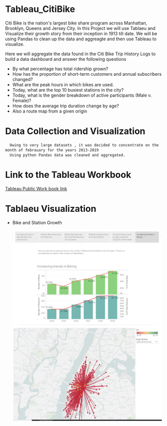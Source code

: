 # Tableau_CitiBike
Citi Bike is the nation's largest bike share program across Manhattan, Brooklyn, Queens and Jersey City.
In this Project we will use Tablaeu and Visualize their growth story from their inception in 1913 till date.
We will be using Pandas to clean up the data and aggreagte and then use Tableau to visualize.

Here we will aggregate the data found in the Citi Bike Trip History Logs to build a data dashboard and answer the following questions 
  * By what percentage has total ridership grown?
  * How has the proportion of short-term customers and annual subscribers changed?
  * What are the peak hours in which bikes are used.
  * Today, what are the top 10 busiest stations in the city?
  * Today, what is the gender breakdown of active participants (Male v. Female)?
  *  How does the average trip duration change by age?
  * Also a route map from a given origin 
  
  # Data Collection and Visualization
  
      Owing to very large datasets , it was decided to concentrate on the month of febrauary for the years 2013-2019
      Using python Pandas data was cleaned and aggregated. 
      
   # Link to the Tableau Workbook
   
   [Tableau Public Work book link](https://public.tableau.com/profile/lalitha7388#!/vizhome/CitiBike_Visualizations/Storyboard?publish=yes)
   
     
   # Tablaeu Visualization 
   
   * Bike and Station Growth
   
      ![Visualization](https://github.com/LVijayaraghavan/Tableau_CitiBike/blob/master/Images/screenshot1.PNG)
      ![Routemap](https://github.com/LVijayaraghavan/Tableau_CitiBike/blob/master/Images/routemap.PNG)
    
